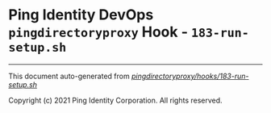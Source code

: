 
# Ping Identity DevOps `pingdirectoryproxy` Hook - `183-run-setup.sh`

---
This document auto-generated from _[pingdirectoryproxy/hooks/183-run-setup.sh](https://github.com/pingidentity/pingidentity-docker-builds/blob/master/pingdirectoryproxy/hooks/183-run-setup.sh)_

Copyright (c) 2021 Ping Identity Corporation. All rights reserved.
